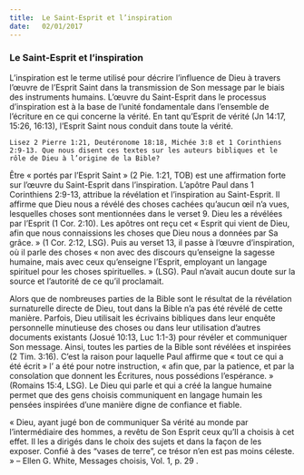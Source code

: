 ```yaml
---
title:  Le Saint-Esprit et l’inspiration
date:   02/01/2017
---
```


### Le Saint-Esprit et l’inspiration 

L’inspiration est le terme utilisé pour décrire l’influence de Dieu à travers l’œuvre de l’Esprit Saint dans la transmission de Son message par le biais des instruments humains. L’œuvre du Saint-Esprit dans le processus d’inspiration est à la base de l’unité fondamentale dans l’ensemble de l’écriture en ce qui concerne la vérité. En tant qu’Esprit de vérité (Jn 14:17, 15:26, 16:13), l’Esprit Saint nous conduit dans toute la vérité. 

`Lisez 2 Pierre 1:21, Deutéronome 18:18, Michée 3:8 et 1 Corinthiens 2:9-13. Que nous disent ces textes sur les auteurs bibliques et le rôle de Dieu à l’origine de la Bible?` 

Être « portés par l’Esprit Saint » (2 Pie. 1:21, TOB) est une affirmation forte sur l’œuvre du Saint-Esprit dans l’inspiration. L’apôtre Paul dans 1 Corinthiens 2:9-13, attribue la révélation et l’inspiration au Saint-Esprit. Il affirme que Dieu nous a révélé des choses cachées qu’aucun œil n’a vues, lesquelles choses sont mentionnées dans le verset 9. Dieu les a révélées par l’Esprit (1 Cor. 2:10). Les apôtres ont reçu cet « Esprit qui vient de Dieu, afin que nous connaissions les choses que Dieu nous a données par Sa grâce. » (1 Cor. 2:12, LSG). Puis au verset 13, il passe à l’œuvre d’inspiration, où il parle des choses « non avec des discours qu’enseigne la sagesse humaine, mais avec ceux qu’enseigne l’Esprit, employant un langage spirituel pour les choses spirituelles. » (LSG). Paul n’avait aucun doute sur la source et l’autorité de ce qu’il proclamait. 

Alors que de nombreuses parties de la Bible sont le résultat de la révélation surnaturelle directe de Dieu, tout dans la Bible n’a pas été révélé de cette manière. Parfois, Dieu utilisait les écrivains bibliques dans leur enquête personnelle minutieuse des choses ou dans leur utilisation d’autres documents existants (Josué 10:13, Luc 1:1-3) pour révéler et communiquer Son message. Ainsi, toutes les parties de la Bible sont révélées et inspirées (2 Tim. 3:16). C’est la raison pour laquelle Paul affirme que « tout ce qui a été écrit » l’ a été pour notre instruction, « afin que, par la patience, et par la consolation que donnent les Écritures, nous possédions l’espérance. » (Romains 15:4, LSG). Le Dieu qui parle et qui a créé la langue humaine permet que des gens choisis communiquent en langage humain les pensées inspirées d’une manière digne de confiance et fiable. 

« Dieu, ayant jugé bon de communiquer Sa vérité au monde par l’intermédiaire des hommes, a revêtu de Son Esprit ceux qu’Il a choisis à cet effet. Il les a dirigés dans le choix des sujets et dans la façon de les exposer. Confié à des “vases de terre”, ce trésor n’en est pas moins céleste. » – Ellen G. White, Messages choisis, Vol. 1, p. 29 . 